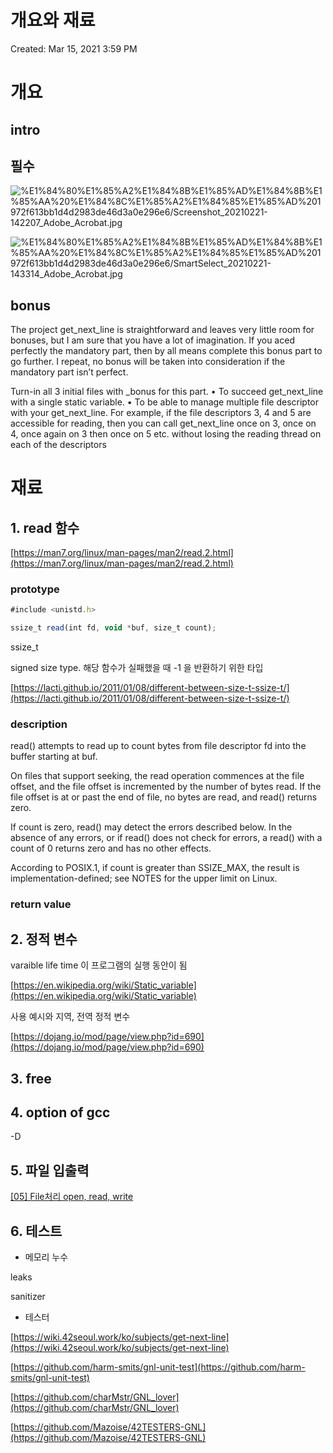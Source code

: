 # 개요와 재료

Created: Mar 15, 2021 3:59 PM

# 개요

## intro

## 필수

![%E1%84%80%E1%85%A2%E1%84%8B%E1%85%AD%E1%84%8B%E1%85%AA%20%E1%84%8C%E1%85%A2%E1%84%85%E1%85%AD%201972f613bb1d4d2983de46d3a0e296e6/Screenshot_20210221-142207_Adobe_Acrobat.jpg](%E1%84%80%E1%85%A2%E1%84%8B%E1%85%AD%E1%84%8B%E1%85%AA%20%E1%84%8C%E1%85%A2%E1%84%85%E1%85%AD%201972f613bb1d4d2983de46d3a0e296e6/Screenshot_20210221-142207_Adobe_Acrobat.jpg)

![%E1%84%80%E1%85%A2%E1%84%8B%E1%85%AD%E1%84%8B%E1%85%AA%20%E1%84%8C%E1%85%A2%E1%84%85%E1%85%AD%201972f613bb1d4d2983de46d3a0e296e6/SmartSelect_20210221-143314_Adobe_Acrobat.jpg](%E1%84%80%E1%85%A2%E1%84%8B%E1%85%AD%E1%84%8B%E1%85%AA%20%E1%84%8C%E1%85%A2%E1%84%85%E1%85%AD%201972f613bb1d4d2983de46d3a0e296e6/SmartSelect_20210221-143314_Adobe_Acrobat.jpg)

## bonus

The project get_next_line is straightforward and leaves very little room for bonuses, but I am sure that you have a lot of imagination. If you aced perfectly the mandatory part, then by all means complete this bonus part to go further. I repeat, no bonus will be taken into consideration if the mandatory part isn’t perfect.

Turn-in all 3 initial files with _bonus for this part.
• To succeed get_next_line with a single static variable.
• To be able to manage multiple file descriptor with your get_next_line. For example, if the file descriptors 3, 4 and 5 are accessible for reading, then you can call get_next_line once on 3, once on 4, once again on 3 then once on 5 etc. without losing the reading thread on each of the descriptors

# 재료

## 1. read 함수

[https://man7.org/linux/man-pages/man2/read.2.html](https://man7.org/linux/man-pages/man2/read.2.html)

### prototype

```jsx
#include <unistd.h>

ssize_t read(int fd, void *buf, size_t count);
```

ssize_t

signed size type. 해당 함수가 실패했을 때 -1 을 반환하기 위한 타입

[https://lacti.github.io/2011/01/08/different-between-size-t-ssize-t/](https://lacti.github.io/2011/01/08/different-between-size-t-ssize-t/)

### description

read() attempts to read up to count bytes from file descriptor fd  into the buffer starting at buf.

On files that support seeking, the read operation commences at the file offset, and the file offset is incremented by the number of bytes read.  If the file offset is at or past the end of file, no bytes are read, and read() returns zero.

If count is zero, read() may detect the errors described below. In the absence of any errors, or if read() does not check for errors, a read() with a count of 0 returns zero and has no other effects.

According to POSIX.1, if count is greater than SSIZE_MAX, the result is implementation-defined; see NOTES for the upper limit on Linux.

### return value

## 2. 정적 변수

varaible life time 이 프로그램의 실행 동안이 됨

[https://en.wikipedia.org/wiki/Static_variable](https://en.wikipedia.org/wiki/Static_variable)

사용 예시와 지역, 전역 정적 변수

[https://dojang.io/mod/page/view.php?id=690](https://dojang.io/mod/page/view.php?id=690)

## 3. free

## 4. option of gcc

-D

## 5. 파일 입출력

[[05] File처리 open, read, write](https://junmung.tistory.com/8)

## 6. 테스트

- 메모리 누수

leaks

sanitizer

- 테스터

[https://wiki.42seoul.work/ko/subjects/get-next-line](https://wiki.42seoul.work/ko/subjects/get-next-line)

[https://github.com/harm-smits/gnl-unit-test](https://github.com/harm-smits/gnl-unit-test)

[https://github.com/charMstr/GNL_lover](https://github.com/charMstr/GNL_lover)

[https://github.com/Mazoise/42TESTERS-GNL](https://github.com/Mazoise/42TESTERS-GNL)